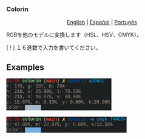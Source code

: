 ### Colorin

<p align="center">
	<a href="../README-en.md">English</a> |
	<a href="README-es.md">Español</a> |
	<a href="README-pt.md">Portugês</a>
</p>

RGBを他のモデルに変換します（HSL、HSV、CMYK）。

[ ! ] １６進数で入力を書いてください。

## Examples

![normal](../imgs/normal.png)

![cmyk](../imgs/cmyk.png)
